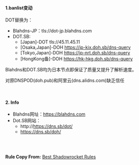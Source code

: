 #### 1.banlist变动

DOT替换为：
- Blahdns-JP：tls://dot-jp.blahdns.com
- DOT.SB: 
  - [Japan]-DOT tls://45.11.45.11
  - [Osaka,Japan]-DOH https://jp-kix.doh.sb/dns-query
  - [Tokyo,Japan]-DOH https://jp-nrt.doh.sb/dns-query
  - [HongKong备]-DOH https://hk-hkg.doh.sb/dns-query

Blahdns和DOT.SB均为日本节点即保证了质量又提升了解析速度。

对原DNSPOD(doh.pub)和阿里云(dns.alidns.com)缺乏信任


<br>

#### 2. Info

- Blahdns网址：https://blahdns.com
- Dot.SB网站：
  - http://https://dns.sb/dot/
  - https://dns.sb/doh/



<br>
<br>

**Rule Copy From:** [Best Shadowrocket Rules](https://github.com/Johnshall/Shadowrocket-ADBlock-Rules-Forever)
